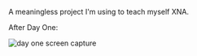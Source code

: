 A meaningless project I'm using to teach myself XNA.

After Day One:

![day one screen capture](https://github.com/anglicangeek/TileWorld/blob/master/ScreenCaptures/tile-world-day-1.PNG?raw=true)